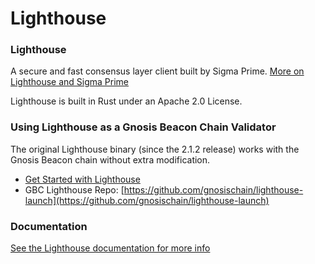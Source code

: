 ---
---

# Lighthouse

### Lighthouse

A secure and fast consensus layer client built by Sigma Prime. [More on Lighthouse and Sigma Prime](https://lighthouse.sigmaprime.io/client/get-started)

Lighthouse is built in Rust under an Apache 2.0 License.

### Using Lighthouse as a Gnosis Beacon Chain Validator

The original Lighthouse binary (since the 2.1.2 release) works with the Gnosis Beacon chain without extra modification.

* [Get Started with Lighthouse](/validators/get-started/#lighthouse)
* GBC Lighthouse Repo: [https://github.com/gnosischain/lighthouse-launch](https://github.com/gnosischain/lighthouse-launch)

### Documentation

[See the Lighthouse documentation for more info](https://lighthouse-book.sigmaprime.io)
